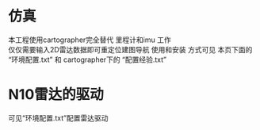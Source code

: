 # 仿真  
本工程使用cartographer完全替代 里程计和imu 工作  
仅仅需要输入2D雷达数据即可重定位建图导航 使用和安装 方式可见 本页下面的 “环境配置.txt” 和 cartographer下的 “配置经验.txt”

# N10雷达的驱动  
可见“环境配置.txt”配置雷达驱动
